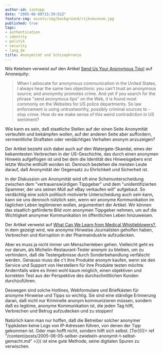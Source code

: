 ```yaml
---
author-id: isotopp
date: "2005-06-08T15:39:52Z"
feature-img: assets/img/background/rijksmuseum.jpg
published: true
tags:
- authentication
- identity
- politik
- security
- lang_de
title: Anonymität und Schizophrenie
---
```


Nils Ketelsen verweist auf den Artikel 
[Send Us Your Anonymous Tips!](http://www.anonequity.org/weblog/archives/000193.php)
auf Anonequity: 

> When I advocate for anonymous communication in the United States, I always hear the same two objections: 
> you can't trust an anonymous source; and anonymity promotes crime. 
> And yet if you search for the phrase "send anonymous tips" on the Web, it is found most commonly on the Websites for US police departments. 
> So law enforcement is using untrustworthy, possibly criminal sources to - stop crime.
> How do we make sense of this weird contradiction in US sentiment?

Wie kann es sein, daß staatliche Stellen auf der einen Seite Anonymität verteufeln und bekämpfen wollen, auf der anderen Seite aber auffordern, vermeintliche Straftaten oder verdächtiges Verhalten anonym anzuzeigen?

Der Artikel bezieht sich dabei auch auf den Watergate-Skandal, eines der bekanntesten Verbrechen in der US-Geschichte, das durch einen anonymen Hinweis aufgeflogen ist und bei dem die Identität des Hinweisgebers erst letzte Woche enthüllt worden ist. 
Dennoch bestehen die meisten Leute darauf, daß Anonymität der Gegensatz zu Ehrlichkeit und Sicherheit ist.

In der Diskussion um Anonymität wird oft eine Scheinunterscheidung zwischen dem "vertrauenswürdigen Tippgeber" und dem "unidentifizierten Spammer, der uns seinen Müll auf eBay verkaufen will" aufgebaut. 
So verdächtig eine solch politisch motivierte Unterscheidung auch sein kann, kann sie uns dennoch nützlich sein, wenn wir anonyme Kommunikation im täglichen Leben legitimieren wollen, argumentiert der Artikel. 
Wir können das staatlich geförderte Bild vom anonymen Tippgeber nehmen, um auf die Wichtigkeit anonymer Kommunikation im öffentlichen Leben hinzuweisen. 

Der Artikel verweist auf 
[What Can We Learn from Medical Whistleblowers?](http://medicine.plosjournals.org/perlserv/?request=get-document&doi=10.1371/journal.pmed.0020209), 
in dem gezeigt wird, wie anonyme Hinweise Journalisten geholfen haben, Verbrechen und Korruption in der Pharmaindustrie aufzudecken.

Aber es muss ja nicht immer um Menschenleben gehen.
Vielleicht geht es nur darum, als Michelin-Restaurant-Tester anonym zu bleiben, um zu verhindern, daß die Testergebnisse durch Sonderbehandlung verfälscht werden.
Genauso muss die c't ihre Produkte anonym kaufen, wenn sie den Service und Support von Herstellern für ihre Produkte testen möchte.
Andernfalls wäre es ihnen wohl kaum möglich, einen objektiven und korrekten Test aus der Perspektive des durchschnittlichen Kunden durchzuführen.

Deswegen sind solche Hotlines, Webformulare und Briefkästen für anonyme Hinweise und Tipps so wichtig. 
Sie sind eine ständige Erinnerung daran, daß nicht nur Kriminelle anonym kommunizieren müssen, sondern daß es legitime, anonyme Kommunikation ist, die jeden Tag hilft, Verbrechen und Betrug aufzudecken und zu stoppen!

Natürlich kann man nur hoffen, daß die Betreiber solcher anonymer Tippkästen keine Logs von IP-Adressen führen, von denen der Tipp gekommen ist. 
Oder man hofft nicht, sondern hilft sich selbst. 
[Tor]({{< ref "/content/posts/2005-06-05-selber-zwiebeln-anonymit-t-selbst-gemacht.md" >}}) 
ist eine gute Methode, seine digitalen Spuren zu verwischen.
